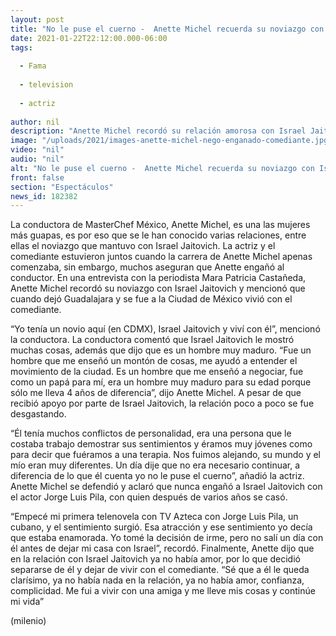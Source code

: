 ```yaml
---
layout: post
title: "No le puse el cuerno -  Anette Michel recuerda su noviazgo con Israel Jaitovich"
date: 2021-01-22T22:12:00.000-06:00
tags:
  
  - Fama
  
  - television
  
  - actriz
  
author: nil
description: "Anette Michel recordó su relación amorosa con Israel Jaitovich y explicó la razón por la que su noviazgo terminó. "
image: "/uploads/2021/images-anette-michel-nego-enganado-comediante.jpg"
video: "nil"
audio: "nil"
alt: "No le puse el cuerno -  Anette Michel recuerda su noviazgo con Israel Jaitovich"
front: false
section: "Espectáculos"
news_id: 182382
---
```


La conductora de MasterChef México, Anette Michel, es una las mujeres más guapas, es por eso que se le han conocido varias relaciones, entre ellas el noviazgo que mantuvo con Israel Jaitovich. La actriz y el comediante estuvieron juntos cuando la carrera de Anette Michel apenas comenzaba, sin embargo, muchos aseguran que Anette engañó al conductor. En una entrevista con la periodista Mara Patricia Castañeda, Anette Michel recordó su noviazgo con Israel Jaitovich y mencionó que cuando dejó Guadalajara y se fue a la Ciudad de México vivió con el comediante. 

“Yo tenía un novio aquí (en CDMX), Israel Jaitovich y viví con él”, mencionó la conductora. La conductora comentó que Israel Jaitovich le mostró muchas cosas, además que dijo que es un hombre muy maduro. “Fue un hombre que me enseñó un montón de cosas, me ayudó a entender el movimiento de la ciudad. Es un hombre que me enseñó a negociar, fue como un papá para mí, era un hombre muy maduro para su edad porque sólo me lleva 4 años de diferencia”, dijo Anette Michel. A pesar de que recibió apoyo por parte de Israel Jaitovich, la relación poco a poco se fue desgastando. 

“Él tenía muchos conflictos de personalidad, era una persona que le costaba trabajo demostrar sus sentimientos y éramos muy jóvenes como para decir que fuéramos a una terapia. Nos fuimos alejando, su mundo y el mío eran muy diferentes. Un día dije que no era necesario continuar, a diferencia de lo que él cuenta yo no le puse el cuerno”, añadió la actriz. Anette Michel se defendió y aclaró que nunca engañó a Israel Jaitovich con el actor Jorge Luis Pila, con quien después de varios años se casó. 

“Empecé mi primera telenovela con TV Azteca con Jorge Luis Pila, un cubano, y el sentimiento surgió. Esa atracción y ese sentimiento yo decía que estaba enamorada. Yo tomé la decisión de irme, pero no salí un día con él antes de dejar mi casa con Israel”, recordó. Finalmente, Anette dijo que en la relación con Israel Jaitovich ya no había amor, por lo que decidió separarse de él y dejar de vivir con el comediante. “Sé que a él le queda clarísimo, ya no había nada en la relación, ya no había amor, confianza, complicidad. Me fui a vivir con una amiga y me lleve mis cosas y continúe mi vida” 

(milenio)